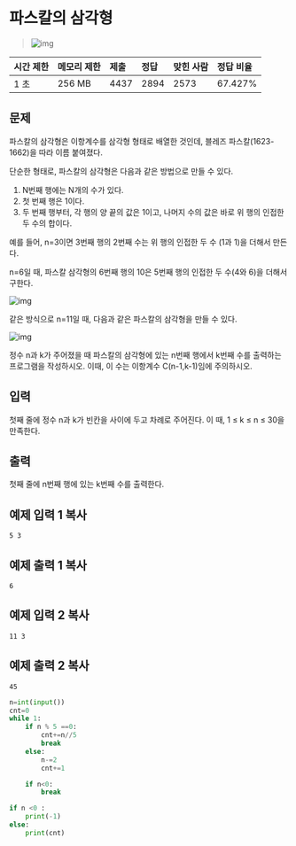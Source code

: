 # 파스칼의 삼각형

> ![img](https://d2gd6pc034wcta.cloudfront.net/tier/6.svg) 

| 시간 제한 | 메모리 제한 | 제출 | 정답 | 맞힌 사람 | 정답 비율 |
| :-------- | :---------- | :--- | :--- | :-------- | :-------- |
| 1 초      | 256 MB      | 4437 | 2894 | 2573      | 67.427%   |

## 문제

파스칼의 삼각형은 이항계수를 삼각형 형태로 배열한 것인데, 블레즈 파스칼(1623-1662)을 따라 이름 붙여졌다.

단순한 형태로, 파스칼의 삼각형은 다음과 같은 방법으로 만들 수 있다.

1. N번째 행에는 N개의 수가 있다.
2. 첫 번째 행은 1이다.
3. 두 번째 행부터, 각 행의 양 끝의 값은 1이고, 나머지 수의 값은 바로 위 행의 인접한 두 수의 합이다.

예를 들어, n=3이면 3번째 행의 2번째 수는 위 행의 인접한 두 수 (1과 1)을 더해서 만든다. 

n=6일 때, 파스칼 삼각형의 6번째 행의 10은 5번째 행의 인접한 두 수(4와 6)을 더해서 구한다. 

![img](https://upload.wikimedia.org/wikipedia/commons/thumb/f/f6/Pascal%27s_triangle_5.svg/540px-Pascal%27s_triangle_5.svg.png)

같은 방식으로 n=11일 때, 다음과 같은 파스칼의 삼각형을 만들 수 있다.

![img](https://upload.wikimedia.org/wikipedia/commons/thumb/4/4b/Pascal_triangle.svg/588px-Pascal_triangle.svg.png)

정수 n과 k가 주어졌을 때 파스칼의 삼각형에 있는 n번째 행에서 k번째 수를 출력하는 프로그램을 작성하시오.  이때, 이 수는 이항계수 C(n-1,k-1)임에 주의하시오.

## 입력

첫째 줄에 정수 n과 k가 빈칸을 사이에 두고 차례로 주어진다. 이 때, 1 ≤ k ≤ n ≤ 30을 만족한다.

## 출력

첫째 줄에 n번째 행에 있는 k번째 수를 출력한다.

## 예제 입력 1 복사

```
5 3
```

## 예제 출력 1 복사

```
6
```

## 예제 입력 2 복사

```
11 3
```

## 예제 출력 2 복사

```
45
```

```python
n=int(input())
cnt=0
while 1:
    if n % 5 ==0:
        cnt+=n//5
        break
    else:
        n-=2
        cnt+=1

    if n<0:
        break

if n <0 :
    print(-1)
else:
    print(cnt)
```

